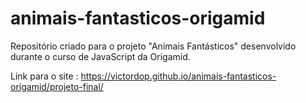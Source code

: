 # animais-fantasticos-origamid
Repositório criado para o projeto "Animais Fantásticos" desenvolvido durante o curso de JavaScript da Origamid. 

Link para o site : https://victordop.github.io/animais-fantasticos-origamid/projeto-final/
